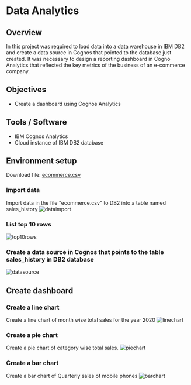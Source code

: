 # Data Analytics

## Overview

In this project was required to load data into a data warehouse in IBM DB2 and create a data source in Cognos that pointed to the database just created. It was necessary to design a reporting dashboard in Cogno Analytics that reflected the key metrics of the business of an e-commerce company.

## Objectives

- Create a dashboard using Cognos Analytics

## Tools / Software

- IBM Cognos Analytics
- Cloud instance of IBM DB2 database

## Environment setup

Download file: [ecommerce.csv](https://github.com/joaogomescosta/Capstone-Project-Data-Engineering/files/8471221/ecommerce.csv)

### Import data
Import data in the file "ecommerce.csv" to DB2 into a table named sales_history
![dataimport](https://user-images.githubusercontent.com/95388763/162917964-4f567d5c-1b38-4b1c-a180-46620e49edf8.png)


### List top 10 rows
![top10rows](https://user-images.githubusercontent.com/95388763/162918124-6aa21d92-340e-400c-9d2e-ec532c67681f.png)


### Create a data source in Cognos that points to the table sales_history in DB2 database
![datasource](https://user-images.githubusercontent.com/95388763/162918280-fec53812-ba21-44b1-9a76-980b1d1ce2e0.png)


## Create dashboard

### Create a line chart
Create a line chart of month wise total sales for the year 2020
![linechart](https://user-images.githubusercontent.com/95388763/162918474-04e6ca40-cf52-43c9-b559-e8f3499dc162.png)


### Create a pie chart
Create a pie chart of category wise total sales.
![piechart](https://user-images.githubusercontent.com/95388763/162918698-d4bba54f-e72f-41b1-ae85-ef246bcd5605.png)


### Create a bar chart
Create a bar chart of Quarterly sales of mobile phones
![barchart](https://user-images.githubusercontent.com/95388763/162918861-29075e0b-80c4-4782-a864-45d2c0b9cd05.png)
